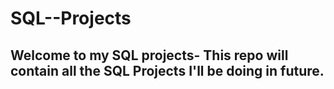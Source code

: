 # SQL--Projects

## Welcome to my SQL projects- This repo will contain all the SQL Projects I'll be doing in future.
